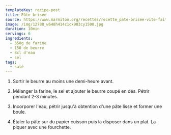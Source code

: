 ```yaml
---
templateKey: recipe-post
title: Pâte brisée
source: https://www.marmiton.org/recettes/recette_pate-brisee-vite-faite_31639.aspx
image: /img/12788_w648h414c1cx983cy1500.jpg
duration: 10min
servings: 6
ingredients:
  - 350g de farine
  - 150 de beurre
  - 8cl d'eau
  - sel
tags:
  - salé
---
```

1. Sortir le beurre au moins une demi-heure avant.

2. Mélanger la farine, le sel et ajouter le beurre coupé en dés. Pétrir pendant 2-3 minutes.

3. Incorporer l'eau, pétrir jusqu'à obtention d'une pâte lisse et former une boule.

4. Étaler la pâte sur du papier cuisson puis la disposer dans un plat. La piquer avec une fourchette.
